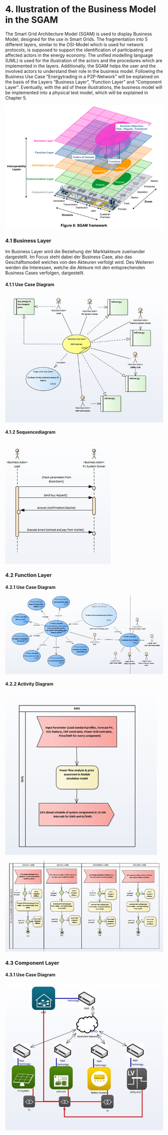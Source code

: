 # 4. llustration of the Business Model in the SGAM

The Smart Grid Architecture Model \(SGAM\) is used to display Business Model, designed for the use in Smart Grids. The fragmentation into 5 different layers, similar to the OSI-Model which is used for network protocols, is supposed to support the identification of participating and affected actors in the energy economy. The unified modelling language \(UML\) is used for the illustration of the actors and the procedures which are implemented in the layers. Additionally, the SGAM helps the user and the involved actors to understand their role in the business model. Following the Business Use Case “Energytrading in a P2P-Network” will be explained on the basis of the Layers “Business Layer”, “Function Layer” and “Component Layer”. Eventually, with the aid of these illustrations, the business model will be implemented into a physical test model, which will be explained in Chapter 5.

![Picture 1: Illustration of the 5-Layer in the SGAM. ](.gitbook/assets/picture-1-illustration-of-the-5-layer-in-the-sgam.png)

### 4.1 Business Layer

Im Business Layer wird die Beziehung der Marktakteure zueinander dargestellt. Im Focus steht dabei der Business Case, also das Geschäftsmodell welches von den Akteuren verfolgt wird. Des Weiteren werden die Interessen, welche die Akteure mit den entsprechenden Business Cases verfolgen, dargestellt.

#### 4.1.1 Use Case Diagram

![Picture 2: Illustration of the Business Model &quot;P2P Contract&quot; for energy trading in the Business Layer.](.gitbook/assets/picture-2-illustration-of-the-busniness-model-p2p-contract-for-energy-trading-in-the-business-layer.jpg)

#### 4.1.2 Sequencediagram

![Picture 3: Illustration of the communication process for the Business Case &quot;P2P Contract&quot;, subsidiary for all affiliates.](.gitbook/assets/picture-3.jpg)

### 4.2 Function Layer

#### 4.2.1 Use Case Diagram

![Picture 4: Illustration of the Use Casees, invoked by the High Level Use Case.](.gitbook/assets/picture-4.jpg)

#### 4.2.2 Activity Diagram

![Picture 5: Illustration of the Activity Diagram of the Energy Management System.](.gitbook/assets/picture-5.jpg)

![Picture 6: Illustration of the Activity Diagram which is programmed to the Smart Contracts, subsidiary for all affiliates.](.gitbook/assets/picture-6.jpg)

### 4.3 Component Layer

#### 4.3.1 Use Case Diagram

![Picture 7: Illustration of the Components which are obligatory to accomplish the defined Busi-ness Model.](.gitbook/assets/picture-7.jpg)



